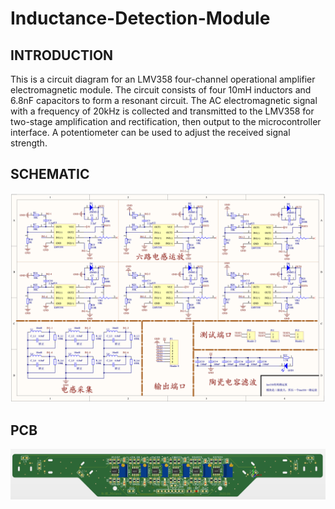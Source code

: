 # Inductance-Detection-Module

## INTRODUCTION
​This is a circuit diagram for an LMV358 four-channel operational amplifier electromagnetic module. The circuit consists of four 10mH inductors and 6.8nF capacitors to form a resonant circuit. The AC electromagnetic signal with a frequency of 20kHz is collected and transmitted to the LMV358 for two-stage amplification and rectification, then output to the microcontroller interface. A potentiometer can be used to adjust the received signal strength.

## SCHEMATIC

![输入图片说明](Sch.png)

## PCB

![输入图片说明](PCB.png)

